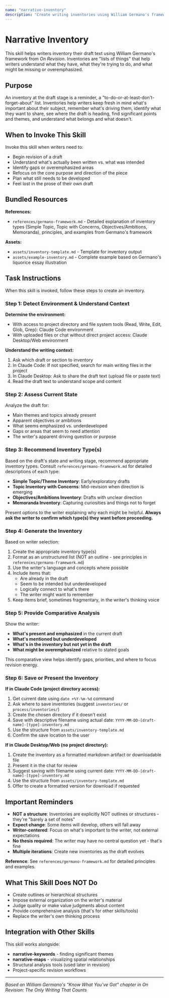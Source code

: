 ```yaml
---
name: "narrative-inventory"
description: "Create writing inventories using William Germano's framework to help writers understand what they have, identify gaps, and maintain focus during revision"
---
```


# Narrative Inventory

This skill helps writers inventory their draft text using William Germano's framework from *On Revision*. Inventories are "lists of things" that help writers understand what they have, what they're trying to do, and what might be missing or overemphasized.

## Purpose

An inventory at the draft stage is a reminder, a "to-do-or-at-least-don't-forget-about" list. Inventories help writers keep fresh in mind what's important about their subject, remember what's driving them, identify what they want to share, see where the draft is heading, find significant points and themes, and understand what belongs and what doesn't.

## When to Invoke This Skill

Invoke this skill when writers need to:
- Begin revision of a draft
- Understand what's actually been written vs. what was intended
- Identify gaps or overemphasized areas
- Refocus on the core purpose and direction of the piece
- Plan what still needs to be developed
- Feel lost in the prose of their own draft

## Bundled Resources

**References:**
- `references/germano-framework.md` - Detailed explanation of inventory types (Simple Topic, Topic with Concerns, Objectives/Ambitions, Memoranda), principles, and examples from Germano's framework

**Assets:**
- `assets/inventory-template.md` - Template for inventory output
- `assets/example-inventory.md` - Complete example based on Germano's liquorice essay illustration

## Task Instructions

When this skill is invoked, follow these steps to create an inventory.

### Step 1: Detect Environment & Understand Context

**Determine the environment:**
- With access to project directory and file system tools (Read, Write, Edit, Glob, Grep): Claude Code environment
- With uploaded files or chat without direct project access: Claude Desktop/Web environment

**Understand the writing context:**
1. Ask which draft or section to inventory
2. In Claude Code: If not specified, search for main writing files in the project
3. In Claude Desktop: Ask to share the draft text (upload file or paste text)
4. Read the draft text to understand scope and content

### Step 2: Assess Current State

Analyze the draft for:
- Main themes and topics already present
- Apparent objectives or ambitions
- What seems emphasized vs. underdeveloped
- Gaps or areas that seem to need attention
- The writer's apparent driving question or purpose

### Step 3: Recommend Inventory Type(s)

Based on the draft's state and writing stage, recommend appropriate inventory types. Consult `references/germano-framework.md` for detailed descriptions of each type:

- **Simple Topic/Theme Inventory**: Early/exploratory drafts
- **Topic Inventory with Concerns**: Mid-revision when direction is emerging
- **Objectives/Ambitions Inventory**: Drafts with unclear direction
- **Memoranda Inventory**: Capturing curiosities and things not to forget

Present options to the writer explaining why each might be helpful. **Always ask the writer to confirm which type(s) they want before proceeding.**

### Step 4: Generate the Inventory

Based on writer selection:
1. Create the appropriate inventory type(s)
2. Format as an unstructured list (NOT an outline - see principles in `references/germano-framework.md`)
3. Use the writer's language and concepts where possible
4. Include items that:
   - Are already in the draft
   - Seem to be intended but underdeveloped
   - Logically connect to what's there
   - The writer might want to remember
5. Keep items brief, sometimes fragmentary, in the writer's thinking voice

### Step 5: Provide Comparative Analysis

Show the writer:
- **What's present and emphasized** in the current draft
- **What's mentioned but underdeveloped**
- **What's in the inventory but not yet in the draft**
- **What might be overemphasized** relative to stated goals

This comparative view helps identify gaps, priorities, and where to focus revision energy.

### Step 6: Save or Present the Inventory

**If in Claude Code (project directory access):**
1. Get current date using `date +%Y-%m-%d` command
2. Ask where to save inventories (suggest `inventories/` or `process/inventories/`)
3. Create the chosen directory if it doesn't exist
4. Save with descriptive filename using actual date: `YYYY-MM-DD-[draft-name]-[type]-inventory.md`
5. Use the structure from `assets/inventory-template.md`
6. Confirm the save location to the user

**If in Claude Desktop/Web (no project directory):**
1. Create the inventory as a formatted markdown artifact or downloadable file
2. Present it in the chat for review
3. Suggest saving with filename using current date: `YYYY-MM-DD-[draft-name]-[type]-inventory.md`
4. Use the structure from `assets/inventory-template.md`
5. Offer to create a formatted version for download if requested

## Important Reminders

- **NOT a structure**: Inventories are explicitly NOT outlines or structures - they're "barely a set of notes"
- **Expect change**: Some items will develop, others will fall away
- **Writer-centered**: Focus on what's important to the writer, not external expectations
- **No thesis required**: The writer may have no central question yet - that's fine
- **Multiple iterations**: Create new inventories as the draft evolves

**Reference**: See `references/germano-framework.md` for detailed principles and examples.

## What This Skill Does NOT Do

- Create outlines or hierarchical structures
- Impose external organization on the writer's material
- Judge quality or make value judgments about content
- Provide comprehensive analysis (that's for other skills/tools)
- Replace the writer's own thinking process

## Integration with Other Skills

This skill works alongside:
- **narrative-keywords** - finding significant themes
- **narrative-maps** - visualizing spatial relationships
- Structural analysis tools (used later in revision)
- Project-specific revision workflows

---

*Based on William Germano's "Know What You've Got" chapter in On Revision: The Only Writing That Counts*
